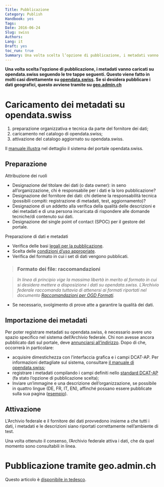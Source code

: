 ```yaml
---
Title: Pubblicazione
Category: Publish
Handbook: yes
Tags:
Date: 2016-06-24
Slug: swiss
Authors:
Lang: it
Draft: yes
toc_run: true
Summary: Una volta scelta l’opzione di pubblicazione, i metadati vanno caricati su opendata.swiss seguendo le tre tappe seguenti. Questo viene fatto in molti casi direttamente su opendata.swiss. Se si desidera pubblicare i dati geografici, questo avviene tramite su geo.admin.ch
---
```


**Una volta scelta l’opzione di pubblicazione, i metadati vanno caricati su opendata.swiss seguendo le tre tappe seguenti. Questo viene fatto in molti casi direttamente su [opendata.swiss](#opendataswiss). Se si desidera pubblicare i dati geografici, questo avviene tramite su [geo.admin.ch](#geoadmin)**

<a name="opendataswiss"></a>
# Caricamento dei metadati su opendata.swiss

1. preparazione organizzativa e tecnica da parte del fornitore dei dati;
2. caricamento nel catalogo di opendata.swiss;
3. attivazione del catalogo aggiornato su opendata.swiss.

Il [manuale illustra](/it/publish/userguide) nel dettaglio il sistema del portale opendata.swiss.

## Preparazione

Attribuzione dei ruoli

- Designazione del titolare dei dati (o data owner): in seno all’organizzazione, chi è responsabile per i dati e la loro pubblicazione?
- Designazione del fornitore dei dati: chi detiene la responsabilità tecnica (possibili compiti: registrazione di metadati, test, aggiornamento)?
- Designazione di un addetto alla verifica della qualità delle descrizioni e dei metadati e di una persona incaricata di rispondere alle domande tecniche/di contenuto sui dati.
- Designazione del single point of contact (SPOC) per il gestore del portale.

Preparazione di dati e metadati

- Verifica delle basi [legali per la pubblicazione](/it/prepare/frameworks).
- Scelta delle [condizioni d’uso appropriate](/it/prepare/terms).
- Verifica del formato in cui i set di dati vengono pubblicati.

> ### Formato dei file: raccomandazioni

> _In linea di principio vige la massima libertà in merito al formato in cui si desidera mettere a disposizione i dati su opendata.swiss. L’Archivio federale raccomanda tuttavia di attenersi ai formati riportati nel documento [Raccomandazioni per OGD Formati](/it/library/empfehlungen-formate)._

- Se necessario, svolgimento di prove atte a garantire la qualità dei dati.

## Importazione dei metadati

Per poter registrare metadati su opendata.swiss, è necessario avere uno spazio specifico nel sistema dell’Archivio federale. Chi non avesse ancora pubblicato dati sul portale, deve [annunciarsi all’indirizzo](opendata@bar.admin.ch). Dopo di che, occorrerà in particolare:

- acquisire dimestichezza con l’interfaccia grafica e i campi DCAT-AP. Per informazioni dettagliate sul sistema, consultare [il manuale di opendata.swiss](/it/publish/userguide);
- registrare i metadati compilando i campi definiti nello [standard DCAT-AP](/it/library/ch-dcat-ap) (fa stato l’opzione di pubblicazione scelta);
- Inviare un’immagine e una descrizione dell’organizzazione, se possibile in quattro lingue (DE, FR, IT, EN), affinché possano essere pubblicate sulla sua pagina ([esempio](https://opendata.swiss/it/organization/schweizerisches-bundesarchiv-bar)).

## Attivazione

L’Archivio federale e il fornitore dei dati provvedono insieme a che tutti i dati, i metadati e le descrizioni siano riportati correttamente nell’ambiente di test.

Una volta ottenuto il consenso, l’Archivio federale attiva i dati, che da quel momento sono consultabili in linea.

<a name="geoadmin"></a>
# Pubblicazione tramite geo.admin.ch

Questo articolo è [disponibile in tedesco](/de/publish/swiss#geoadmin).

